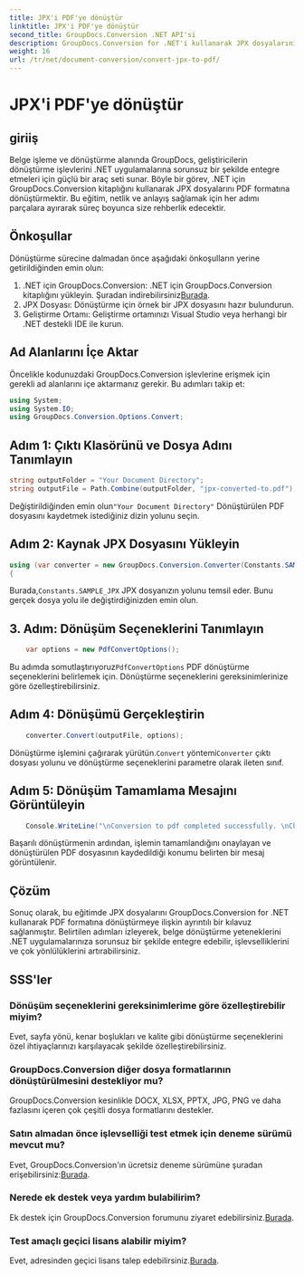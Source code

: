 ```yaml
---
title: JPX'i PDF'ye dönüştür
linktitle: JPX'i PDF'ye dönüştür
second_title: GroupDocs.Conversion .NET API'si
description: GroupDocs.Conversion for .NET'i kullanarak JPX dosyalarını PDF'ye nasıl dönüştüreceğinizi öğrenin. Sorunsuz entegrasyon için adım adım eğitimimizi izleyin.
weight: 16
url: /tr/net/document-conversion/convert-jpx-to-pdf/
---
```


# JPX'i PDF'ye dönüştür

## giriiş
Belge işleme ve dönüştürme alanında GroupDocs, geliştiricilerin dönüştürme işlevlerini .NET uygulamalarına sorunsuz bir şekilde entegre etmeleri için güçlü bir araç seti sunar. Böyle bir görev, .NET için GroupDocs.Conversion kitaplığını kullanarak JPX dosyalarını PDF formatına dönüştürmektir. Bu eğitim, netlik ve anlayış sağlamak için her adımı parçalara ayırarak süreç boyunca size rehberlik edecektir.
## Önkoşullar
Dönüştürme sürecine dalmadan önce aşağıdaki önkoşulların yerine getirildiğinden emin olun:
1.  .NET için GroupDocs.Conversion: .NET için GroupDocs.Conversion kitaplığını yükleyin. Şuradan indirebilirsiniz[Burada](https://releases.groupdocs.com/conversion/net/).
2. JPX Dosyası: Dönüştürme için örnek bir JPX dosyasını hazır bulundurun.
3. Geliştirme Ortamı: Geliştirme ortamınızı Visual Studio veya herhangi bir .NET destekli IDE ile kurun.

## Ad Alanlarını İçe Aktar
Öncelikle kodunuzdaki GroupDocs.Conversion işlevlerine erişmek için gerekli ad alanlarını içe aktarmanız gerekir. Bu adımları takip et:

```csharp
using System;
using System.IO;
using GroupDocs.Conversion.Options.Convert;
```

## Adım 1: Çıktı Klasörünü ve Dosya Adını Tanımlayın
```csharp
string outputFolder = "Your Document Directory";
string outputFile = Path.Combine(outputFolder, "jpx-converted-to.pdf");
```
 Değiştirildiğinden emin olun`"Your Document Directory"` Dönüştürülen PDF dosyasını kaydetmek istediğiniz dizin yolunu seçin.
## Adım 2: Kaynak JPX Dosyasını Yükleyin
```csharp
using (var converter = new GroupDocs.Conversion.Converter(Constants.SAMPLE_JPX))
{
```
 Burada,`Constants.SAMPLE_JPX` JPX dosyanızın yolunu temsil eder. Bunu gerçek dosya yolu ile değiştirdiğinizden emin olun.
## 3. Adım: Dönüşüm Seçeneklerini Tanımlayın
```csharp
    var options = new PdfConvertOptions();
```
 Bu adımda somutlaştırıyoruz`PdfConvertOptions` PDF dönüştürme seçeneklerini belirlemek için. Dönüştürme seçeneklerini gereksinimlerinize göre özelleştirebilirsiniz.
## Adım 4: Dönüşümü Gerçekleştirin
```csharp
    converter.Convert(outputFile, options);
```
 Dönüştürme işlemini çağırarak yürütün.`Convert` yöntemi`Converter` çıktı dosyası yolunu ve dönüştürme seçeneklerini parametre olarak ileten sınıf.
## Adım 5: Dönüşüm Tamamlama Mesajını Görüntüleyin
```csharp
    Console.WriteLine("\nConversion to pdf completed successfully. \nCheck output in {0}", outputFolder);
```
Başarılı dönüştürmenin ardından, işlemin tamamlandığını onaylayan ve dönüştürülen PDF dosyasının kaydedildiği konumu belirten bir mesaj görüntülenir.

## Çözüm
Sonuç olarak, bu eğitimde JPX dosyalarını GroupDocs.Conversion for .NET kullanarak PDF formatına dönüştürmeye ilişkin ayrıntılı bir kılavuz sağlanmıştır. Belirtilen adımları izleyerek, belge dönüştürme yeteneklerini .NET uygulamalarınıza sorunsuz bir şekilde entegre edebilir, işlevselliklerini ve çok yönlülüklerini artırabilirsiniz.
## SSS'ler
### Dönüşüm seçeneklerini gereksinimlerime göre özelleştirebilir miyim?
Evet, sayfa yönü, kenar boşlukları ve kalite gibi dönüştürme seçeneklerini özel ihtiyaçlarınızı karşılayacak şekilde özelleştirebilirsiniz.
### GroupDocs.Conversion diğer dosya formatlarının dönüştürülmesini destekliyor mu?
GroupDocs.Conversion kesinlikle DOCX, XLSX, PPTX, JPG, PNG ve daha fazlasını içeren çok çeşitli dosya formatlarını destekler.
### Satın almadan önce işlevselliği test etmek için deneme sürümü mevcut mu?
 Evet, GroupDocs.Conversion'ın ücretsiz deneme sürümüne şuradan erişebilirsiniz:[Burada](https://releases.groupdocs.com/).
### Nerede ek destek veya yardım bulabilirim?
 Ek destek için GroupDocs.Conversion forumunu ziyaret edebilirsiniz.[Burada](https://forum.groupdocs.com/c/conversion/11).
### Test amaçlı geçici lisans alabilir miyim?
 Evet, adresinden geçici lisans talep edebilirsiniz.[Burada](https://purchase.groupdocs.com/temporary-license/).